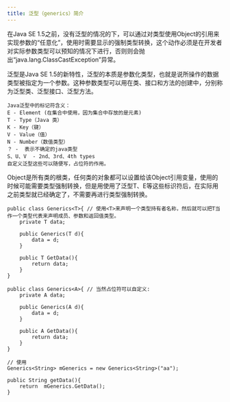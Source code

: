```yaml
---
title: 泛型（generics）简介
---
```


在Java SE 1.5之前，没有泛型的情况的下，可以通过对类型使用Object的引用来实现参数的“任意化”，使用时需要显示的强制类型转换，这个动作必须是在开发者对实际参数类型可以预知的情况下进行，否则则会抛出“java.lang.ClassCastException”异常。

泛型是Java SE 1.5的新特性，泛型的本质是参数化类型，也就是说所操作的数据类型被指定为一个参数。这种参数类型可以用在类、接口和方法的创建中，分别称为泛型类、泛型接口、泛型方法。

	Java泛型中的标记符含义： 
	E - Element (在集合中使用，因为集合中存放的是元素)
	T - Type（Java 类）
	K - Key（键）
	V - Value（值）
	N - Number（数值类型）
	？ -  表示不确定的java类型
	S、U、V  - 2nd、3rd、4th types
	自定义泛型这些可以随便写，占位符的作用。
  
Object是所有类的根类，任何类的对象都可以设置给该Object引用变量，使用的时候可能需要类型强制转换，但是用使用了泛型T、E等这些标识符后，在实际用之前类型就已经确定了，不需要再进行类型强制转换。


	public class Generics<T>{ // 使用<T>来声明一个类型持有者名称，然后就可以把T当作一个类型代表来声明成员、参数和返回值类型。
		private T data;
		
		public Generics(T d){
			data = d;
		}
		
		public T GetData(){
			return data;
		}
	}
	
	public class Generics<A>{ // 当然占位符可以自定义:
		private A data;
		
		public Generics(A d){
			data = d;
		}
		
		public A GetData(){
			return data;
		}
	}
	
	// 使用
	Generics<String> mGenerics = new Generics<String>("aa");

	public String getData(){
		return 	mGenerics.GetData();
	}
